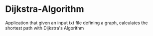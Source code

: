 Dijkstra-Algorithm
==================

Application that given an input txt file defining a graph, calculates the shortest path with Dijkstra's Algorithm
